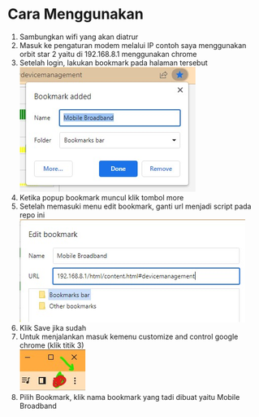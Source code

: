 <h1><b>Cara Menggunakan</b></h1>
<ol>
  <li>Sambungkan wifi yang akan diatrur</li>
  <li>Masuk ke pengaturan modem melalui IP contoh saya menggunakan orbit star 2 yaitu di 192.168.8.1 menggunakan chrome</li>
<li>Setelah login, lakukan bookmark pada halaman tersebut <br> <img src="https://github.com/faan-isme/lock_band_wifi/blob/main/aset/img1.jpg"></li>
  
  <li>Ketika popup bookmark muncul klik tombol more</li>
  <li>Setelah memasuki menu edit bookmark, ganti url menjadi script pada repo ini <br> <img src="https://github.com/faan-isme/lock_band_wifi/blob/main/aset/img2.jpg"></li>
  <li>Klik Save jika sudah </li>
  <li>Untuk menjalankan masuk kemenu customize and control google chrome (klik titik 3) <br> <img src="https://github.com/faan-isme/lock_band_wifi/blob/main/aset/img3.jpg"></li>
  <li>Pilih Bookmark, klik nama bookmark yang tadi dibuat yaitu Mobile Broadband </li>
</ol>
